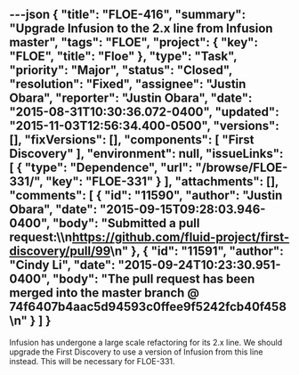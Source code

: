 ---json
{
  "title": "FLOE-416",
  "summary": "Upgrade Infusion to the 2.x line from Infusion master",
  "tags": "FLOE",
  "project": {
    "key": "FLOE",
    "title": "Floe"
  },
  "type": "Task",
  "priority": "Major",
  "status": "Closed",
  "resolution": "Fixed",
  "assignee": "Justin Obara",
  "reporter": "Justin Obara",
  "date": "2015-08-31T10:30:36.072-0400",
  "updated": "2015-11-03T12:56:34.400-0500",
  "versions": [],
  "fixVersions": [],
  "components": [
    "First Discovery"
  ],
  "environment": null,
  "issueLinks": [
    {
      "type": "Dependence",
      "url": "/browse/FLOE-331/",
      "key": "FLOE-331"
    }
  ],
  "attachments": [],
  "comments": [
    {
      "id": "11590",
      "author": "Justin Obara",
      "date": "2015-09-15T09:28:03.946-0400",
      "body": "Submitted a pull request:\\\n<https://github.com/fluid-project/first-discovery/pull/99>\n"
    },
    {
      "id": "11591",
      "author": "Cindy Li",
      "date": "2015-09-24T10:23:30.951-0400",
      "body": "The pull request has been merged into the master branch @ 74f6407b4aac5d94593c0ffee9f5242fcb40f458\n"
    }
  ]
}
---
Infusion has undergone a large scale refactoring for its 2.x line. We should upgrade the First Discovery to use a version of Infusion from this line instead. This will be necessary for FLOE-331.

        